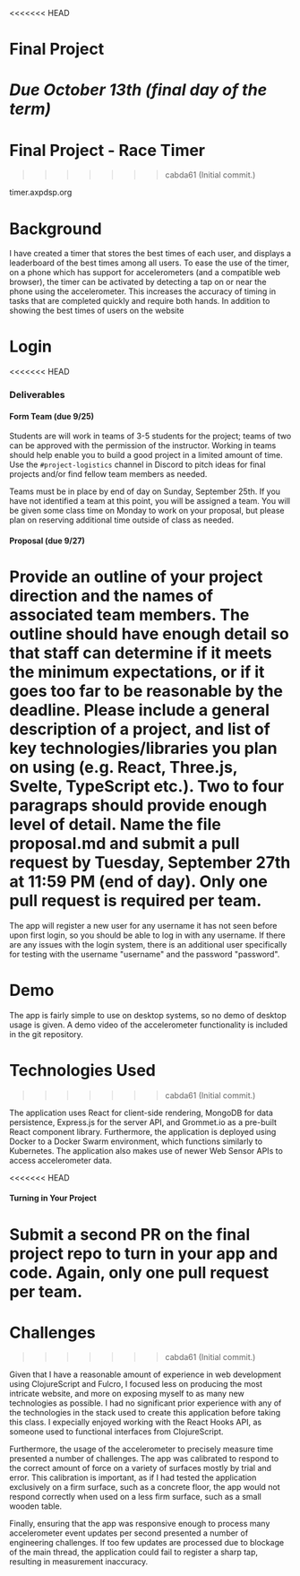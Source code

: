 <<<<<<< HEAD
# Final Project
*Due October 13th (final day of the term)*
=======
Final Project - Race Timer
===
>>>>>>> cabda61 (Initial commit.)

timer.axpdsp.org

# Background

I have created a timer that stores the best times of each user, and displays a
leaderboard of the best times among all users. To ease the use of the timer, on
a phone which has support for accelerometers (and a compatible web browser), the
timer can be activated by detecting a tap on or near the phone using the
accelerometer. This increases the accuracy of timing in tasks that are completed
quickly and require both hands. In addition to showing the best times of users on the website 

# Login

<<<<<<< HEAD
### Deliverables

#### Form Team (due 9/25)
Students are will work in teams of 3-5 students for the project; teams of two can be approved with the permission of the instructor. Working in teams should help enable you to build a good project in a limited amount of time.  Use the `#project-logistics` channel in Discord to pitch ideas for final projects and/or find fellow team members as needed.

Teams must be in place by end of day on Sunday, September 25th. If you have not identified a team at this point, you will be assigned a team. You will be given some class time on Monday to work on your proposal, but please plan on reserving additional time outside of class as needed.

#### Proposal (due 9/27) 
Provide an outline of your project direction and the names of associated team members. 
The outline should have enough detail so that staff can determine if it meets the minimum expectations, or if it goes too far to be reasonable by the deadline. Please include a general description of a project, and list of key technologies/libraries you plan on using (e.g. React, Three.js, Svelte, TypeScript etc.). Two to four paragraps should provide enough level of detail. Name the file proposal.md and submit a pull request by Tuesday, September 27th at 11:59 PM (end of day). Only one pull request is required per team.
=======
The app will register a new user for any username it has not seen before upon
first login, so you should be able to log in with any username. If there are any
issues with the login system, there is an additional user specifically for
testing with the username "username" and the password "password".

# Demo

The app is fairly simple to use on desktop systems, so no demo of desktop usage
is given. A demo video of the accelerometer functionality is included in the git
repository.

# Technologies Used
>>>>>>> cabda61 (Initial commit.)

The application uses React for client-side rendering,
MongoDB for data persistence, Express.js for the server API, and Grommet.io as a
pre-built React component library. Furthermore, the application is deployed using Docker to a Docker Swarm environment, which functions similarly to Kubernetes. The application also makes use of newer Web Sensor APIs to access accelerometer data.

<<<<<<< HEAD
#### Turning in Your Project
Submit a second PR on the final project repo to turn in your app and code. Again, only one pull request per team.
=======
# Challenges
>>>>>>> cabda61 (Initial commit.)

Given that I have a reasonable amount of experience in web development using
ClojureScript and Fulcro, I focused less on producing the most intricate
website, and more on exposing myself to as many new technologies as possible. I
had no significant prior experience with any of the technologies in the stack
used to create this application before taking this class. I expecially enjoyed
working with the React Hooks API, as someone used to functional interfaces from
ClojureScript.

Furthermore, the usage of the accelerometer to precisely measure time presented
a number of challenges. The app was calibrated to respond to the correct amount
of force on a variety of surfaces mostly by trial and error. This calibration is
important, as if I had tested the application exclusively on a firm surface,
such as a concrete floor, the app would not respond correctly when used on a
less firm surface, such as a small wooden table.

Finally, ensuring that the app was responsive enough to process many
accelerometer event updates per second presented a number of engineering
challenges. If too few updates are processed due to blockage of the main thread,
the application could fail to register a sharp tap, resulting in measurement
inaccuracy.
